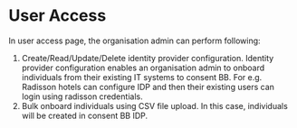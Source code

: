 # User Access

In user access page, the organisation admin can perform following:

1. Create/Read/Update/Delete identity provider configuration. Identity provider configuration enables an organisation admin to onboard individuals from their existing IT systems to consent BB. For e.g. Radisson hotels can configure IDP and then their existing users can login using radisson credentials.
2. Bulk onboard individuals using CSV file upload. In this case, individuals will be created in consent BB IDP.